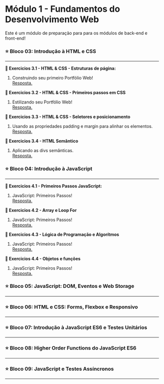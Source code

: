 <h1>Módulo 1 - Fundamentos do Desenvolvimento Web</h1>
Este é um módulo de preparação para para os módulos de back-end e front-end!

<h3>⭐ Bloco 03: Introdução à HTML e CSS</h3>
<hr>
<strong>📌 Exercicios 3.1 - HTML & CSS - Estruturas de página:</strong>
<ol>
  <li>Construindo seu primeiro Portfólio Web!</li>
  <a href="https://github.com/AriSales/Exercicios.Trybe/tree/main/M%C3%B3dulo%201/BLOCO3/Exercicios3.1">Resposta.</a>
</ol>
           
<strong>📌 Exercicios 3.2 - HTML & CSS - Primeiros passos em CSS</strong>
<ol>
  <li>Estilizando seu Portfólio Web!</li>
  <a href="https://github.com/AriSales/Exercicios.Trybe/tree/main/M%C3%B3dulo%201/BLOCO3/Exercicios3.2">Resposta.</a>
</ol>

<strong>📌 Exercicios 3.3 - HTML & CSS - Seletores e posicionamento</strong>
<ol>
  <li>Usando as propriedades padding e margin para alinhar os elementos.</li>
  <a href="https://github.com/AriSales/Exercicios.Trybe/tree/main/M%C3%B3dulo%201/BLOCO3/Exercicios3.3">Resposta.</a>
</ol>

<strong>📌 Exercicios 3.4 - HTML Semântico</strong>
<ol>
  <li>Aplicando as divs semânticas.</li>
  <a href="https://github.com/AriSales/Exercicios.Trybe/tree/main/M%C3%B3dulo%201/BLOCO3/Exercicios3.4">Resposta.</a>
</ol>

<h3>⭐ Bloco 04: Introdução à JavaScript</h3>
<hr>
<strong>📌 Exercicios 4.1 - Primeiros Passos JavaScript:</strong>
<ol>
  <li>JavaScript: Primeiros Passos!</li>
  <a href="https://github.com/AriSales/Exercicios.Trybe/tree/main/M%C3%B3dulo%201/BLOCO4/Exercicio4.1">Resposta.</a>
</ol>

<strong>📌 Exercicios 4.2 - Array e Loop For</strong>
<ol>
  <li>JavaScript: Primeiros Passos!</li>
  <a href="https://github.com/AriSales/Exercicios.Trybe/tree/main/M%C3%B3dulo%201/BLOCO4/Exercicio4.2">Resposta.</a>
</ol>

<strong>📌 Exercicios 4.3 - Lógica de Programação e Algorítmos</strong>
<ol>
  <li>JavaScript: Primeiros Passos!</li>
  <a href="https://github.com/AriSales/Exercicios.Trybe/tree/main/M%C3%B3dulo%201/BLOCO4/Exercicio4.3">Resposta.</a>
</ol>

<strong>📌 Exercicios 4.4 - Objetos e funções</strong>
<ol>
  <li>JavaScript: Primeiros Passos!</li>
  <a href="https://github.com/AriSales/Exercicios.Trybe/tree/main/M%C3%B3dulo%201/BLOCO4/Exercicio4.4">Resposta.</a>
</ol>
<h3>⭐ Bloco 05: JavaScript: DOM, Eventos e Web Storage</h3>
<hr>

<h3>⭐ Bloco 06: HTML e CSS: Forms, Flexbox e Responsivo</h3>
<hr>

<h3>⭐ Bloco 07: Introdução à JavaScript ES6 e Testes Unitários</h3>
<hr>

<h3>⭐ Bloco 08: Higher Order Functions do JavaScript ES6</h3>
<hr>

<h3>⭐ Bloco 09: JavaScript e Testes Assíncronos</h3>
<hr>
